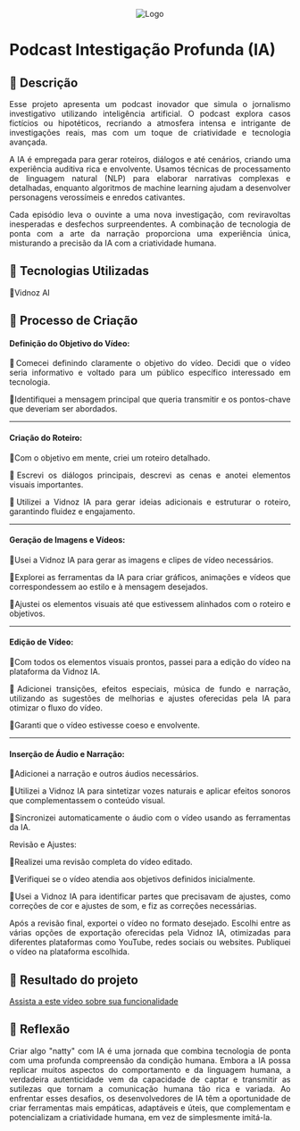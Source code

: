 


<p align="center">
  <img src="https://github.com/AngeloSouza1/lab-natty-or-not/blob/main/Imagens/intelig%C3%AAncia%20artificial%20o%20futuro%20da%20tecnologia.png" alt="Logo"  >
</p>

# Podcast Intestigação Profunda (IA)


## 📒 Descrição


<div align="justify">
Esse projeto apresenta um podcast inovador que simula o jornalismo investigativo utilizando inteligência artificial. O podcast explora casos fictícios ou hipotéticos, recriando a atmosfera intensa e intrigante de investigações reais, mas com um toque de criatividade e tecnologia avançada.

A IA é empregada para gerar roteiros, diálogos e até cenários, criando uma experiência auditiva rica e envolvente. Usamos técnicas de processamento de linguagem natural (NLP) para elaborar narrativas complexas e detalhadas, enquanto algoritmos de machine learning ajudam a desenvolver personagens verossímeis e enredos cativantes.

Cada episódio leva o ouvinte a uma nova investigação, com reviravoltas inesperadas e desfechos surpreendentes. A combinação de tecnologia de ponta com a arte da narração proporciona uma experiência única, misturando a precisão da IA com a criatividade humana.

## 🤖 Tecnologias Utilizadas

🔹Vidnoz AI


## 🧐 Processo de Criação

#### Definição do Objetivo do Vídeo:

🔹Comecei definindo claramente o objetivo do vídeo. Decidi que o vídeo seria informativo e voltado para um público específico interessado em tecnologia.

🔹Identifiquei a mensagem principal que queria transmitir e os pontos-chave que deveriam ser abordados.

---
#### Criação do Roteiro:

🔹Com o objetivo em mente, criei um roteiro detalhado.

🔹Escrevi os diálogos principais,       descrevi as cenas e anotei elementos visuais importantes.

🔹Utilizei a Vidnoz IA para gerar ideias adicionais e estruturar o roteiro, garantindo fluidez e engajamento.

---
#### Geração de Imagens e Vídeos:

🔹Usei a Vidnoz IA para gerar as imagens e clipes de vídeo necessários.

🔹Explorei as ferramentas da IA para criar gráficos, animações e vídeos que correspondessem ao estilo e à mensagem desejados.

🔹Ajustei os elementos visuais até que estivessem alinhados com o roteiro e objetivos.

---
#### Edição de Vídeo:

🔹Com todos os elementos visuais prontos, passei para a edição do vídeo na plataforma da Vidnoz IA.

🔹Adicionei transições, efeitos especiais, música de fundo e narração, utilizando as sugestões de melhorias e ajustes oferecidas pela IA para otimizar o fluxo do vídeo.

🔹Garanti que o vídeo estivesse coeso e envolvente.

---
#### Inserção de Áudio e Narração:

🔹Adicionei a narração e outros áudios necessários.

🔹Utilizei a Vidnoz IA para sintetizar vozes naturais e aplicar efeitos sonoros que complementassem o conteúdo visual.

🔹Sincronizei automaticamente o áudio com o vídeo usando as ferramentas da IA.

Revisão e Ajustes:

🔹Realizei uma revisão completa do vídeo editado.

🔹Verifiquei se o vídeo atendia aos objetivos definidos inicialmente.

🔹Usei a Vidnoz IA para identificar partes que precisavam de ajustes, como correções de cor e ajustes de som, e fiz as correções necessárias.



Após a revisão final, exportei o vídeo no formato desejado.
Escolhi entre as várias opções de exportação oferecidas pela Vidnoz IA, otimizadas para diferentes plataformas como YouTube, redes sociais ou websites.
Publiquei o vídeo na plataforma escolhida.





## 🚀 Resultado do projeto

[Assista a este vídeo sobre sua funcionalidade](https://github.com/AngeloSouza1/lab-natty-or-not/assets/104176076/82236c03-d6df-4fa7-ad40-4597d301c64a)


## 💭 Reflexão 

Criar algo "natty" com IA é uma jornada que combina tecnologia de ponta com uma profunda compreensão da condição humana. Embora a IA possa replicar muitos aspectos do comportamento e da linguagem humana, a verdadeira autenticidade vem da capacidade de captar e transmitir as sutilezas que tornam a comunicação humana tão rica e variada. Ao enfrentar esses desafios, os desenvolvedores de IA têm a oportunidade de criar ferramentas mais empáticas, adaptáveis e úteis, que complementam e potencializam a criatividade humana, em vez de simplesmente imitá-la.

</div>

